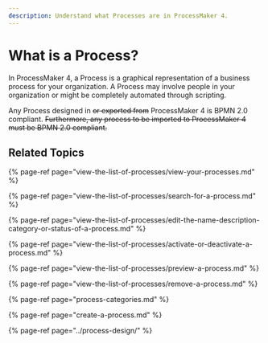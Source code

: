 ```yaml
---
description: Understand what Processes are in ProcessMaker 4.
---
```


# What is a Process?

In ProcessMaker 4, a Process is a graphical representation of a business process for your organization. A Process may involve people in your organization or might be completely automated through scripting.

Any Process designed in ~~or exported from~~ ProcessMaker 4 is BPMN 2.0 compliant. ~~Furthermore, any process to be imported to ProcessMaker 4 must be BPMN 2.0 compliant.~~

## Related Topics

{% page-ref page="view-the-list-of-processes/view-your-processes.md" %}

{% page-ref page="view-the-list-of-processes/search-for-a-process.md" %}

{% page-ref page="view-the-list-of-processes/edit-the-name-description-category-or-status-of-a-process.md" %}

{% page-ref page="view-the-list-of-processes/activate-or-deactivate-a-process.md" %}

{% page-ref page="view-the-list-of-processes/preview-a-process.md" %}

{% page-ref page="view-the-list-of-processes/remove-a-process.md" %}

{% page-ref page="process-categories.md" %}

{% page-ref page="create-a-process.md" %}

{% page-ref page="../process-design/" %}

